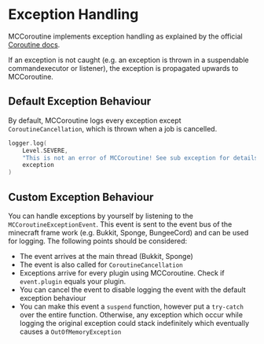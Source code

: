# Exception Handling

MCCoroutine implements exception handling as explained by the official [Coroutine docs](https://kotlinlang.org/docs/exception-handling.html).

If an exception is not caught (e.g. an exception is thrown in a suspendable commandexecutor or listener), the exception is propagated upwards to MCCoroutine.

## Default Exception Behaviour

By default, MCCoroutine logs every exception except ``CoroutineCancellation``, which is thrown when a job is cancelled.

````kotlin
logger.log(
    Level.SEVERE,
    "This is not an error of MCCoroutine! See sub exception for details.",
    exception
)
````

## Custom Exception Behaviour

You can handle exceptions by yourself by listening to the ``MCCoroutineExceptionEvent``. This event is sent to the event bus of the minecraft frame work (e.g. Bukkit, Sponge, BungeeCord) 
and can be used for logging. The following points should be considered:

* The event arrives at the main thread (Bukkit, Sponge)
* The event is also called for ``CoroutineCancellation``
* Exceptions arrive for every plugin using MCCoroutine. Check if ``event.plugin`` equals your plugin.
* You can cancel the event to disable logging the event with the default exception behaviour
* You can make this event a ``suspend`` function, however put a ``try-catch`` over the entire function. Otherwise, any
  exception which occur while logging the original exception could stack indefinitely which eventually causes a ``OutOfMemoryException``



